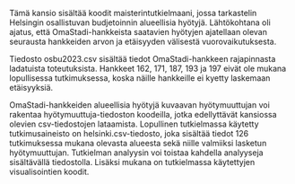Tämä kansio sisältää koodit maisterintutkielmaani, jossa tarkastelin Helsingin osallistuvan budjetoinnin alueellisia hyötyjä. Lähtökohtana oli ajatus, että OmaStadi-hankkeista saatavien hyötyjen ajatellaan olevan seurausta hankkeiden arvon ja etäisyyden välisestä vuorovaikutuksesta.

Tiedosto osbu2023.csv sisältää tiedot OmaStadi-hankkeen rajapinnasta ladatuista toteutuksista. Hankkeet 162, 171, 187, 193 ja 197 eivät ole mukana lopullisessa tutkimuksessa, koska näille hankkeille ei kyetty laskemaan etäisyyksiä.

OmaStadi-hankkeiden alueellisia hyötyjä kuvaavan hyötymuuttujan voi rakentaa hyötymuuttuja-tiedoston koodeilla, jotka edellyttävät kansiossa olevien csv-tiedostojen lataamista.
Lopullinen tutkielmassa käytetty tutkimusaineisto on helsinki.csv-tiedosto, joka sisältää tiedot 126 tutkimuksessa mukana olevasta alueesta sekä niille valmiiksi lasketun hyötymuuttujan.
Tutkielman analyysin voi toistaa kahdella analyyseja sisältävällä tiedostolla. Lisäksi mukana on tutkielmassa käytettyjen visualisointien koodit.
